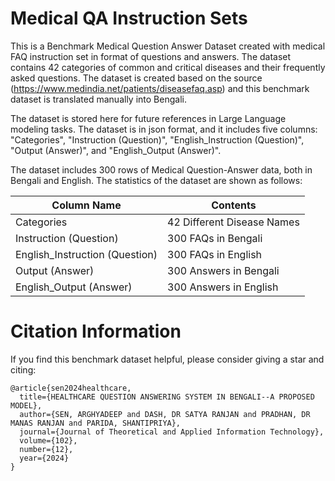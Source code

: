 # Medical QA Instruction Sets
This is a Benchmark Medical Question Answer Dataset created with medical FAQ instruction set in format of questions and answers. The dataset contains 42 categories of common and critical diseases and their frequently asked questions. The dataset is created based on the source (https://www.medindia.net/patients/diseasefaq.asp) and this benchmark dataset is translated manually into Bengali. 

The dataset is stored here for future references in Large Language modeling tasks. The dataset is in json format, and it includes five columns: 
"Categories", "Instruction (Question)", "English_Instruction (Question)", "Output (Answer)", and "English_Output (Answer)". 

The dataset includes 300 rows of Medical Question-Answer data, both in Bengali and English. The statistics of the dataset are shown as follows:

| Column Name |           Contents        |
|-------------|----------------------------|
|Categories|42 Different Disease Names|
|Instruction (Question)|300 FAQs in Bengali|
|English_Instruction (Question)|300 FAQs in English|
|Output (Answer)|300 Answers in Bengali|
|English_Output (Answer)|300 Answers in English|

# Citation Information
If you find this benchmark dataset helpful, please consider giving a star and citing: 

```
@article{sen2024healthcare,
  title={HEALTHCARE QUESTION ANSWERING SYSTEM IN BENGALI--A PROPOSED MODEL},
  author={SEN, ARGHYADEEP and DASH, DR SATYA RANJAN and PRADHAN, DR MANAS RANJAN and PARIDA, SHANTIPRIYA},
  journal={Journal of Theoretical and Applied Information Technology},
  volume={102},
  number={12},
  year={2024}
}
```
